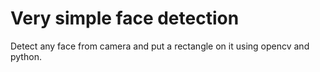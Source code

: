 # Very simple face detection

Detect any face from camera and put a rectangle on it using opencv and python.


